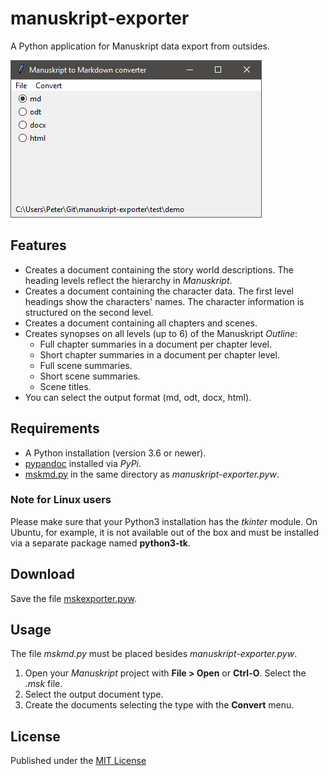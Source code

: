 # manuskript-exporter

A Python application for Manuskript data export from outsides.

![Screenshot](https://raw.githubusercontent.com/peter88213/manuskript-exporter/main/docs/screenshots/screenshot01.png)

## Features

- Creates a document containing the story world descriptions. 
  The heading levels reflect the hierarchy in *Manuskript*. 
- Creates a document containing the character data.
  The first level headings show the characters' names. 
  The character information is structured on the second level.
- Creates a document containing all chapters and scenes.
- Creates synopses on all levels (up to 6) of the Manuskript *Outline*:
    - Full chapter summaries in a document per chapter level.
    - Short chapter summaries in a document per chapter level.
    - Full scene summaries.
    - Short scene summaries.
    - Scene titles.
- You can select the output format (md, odt, docx, html). 

## Requirements

- A Python installation (version 3.6 or newer).
- [pypandoc](https://github.com/JessicaTegner/pypandoc) installed via *PyPi*.
- [mskmd.py](https://github.com/peter88213/manuskript_md) in the same directory as *manuskript-exporter.pyw*.

### Note for Linux users

Please make sure that your Python3 installation has the *tkinter* module. 
On Ubuntu, for example, it is not available out of the box and must be installed via a 
separate package named **python3-tk**. 

## Download

Save the file [mskexporter.pyw](https://raw.githubusercontent.com/peter88213/manuskript-exporter/main/mskexporter/mskexporter.pyw).

## Usage


The file *mskmd.py* must be placed besides *manuskript-exporter.pyw*. 

1. Open your *Manuskript* project with **File > Open** or **Ctrl-O**. Select the *.msk* file.
2. Select the output document type.
3. Create the documents selecting the type with the **Convert** menu. 


## License

Published under the [MIT License](https://opensource.org/licenses/mit-license.php)
